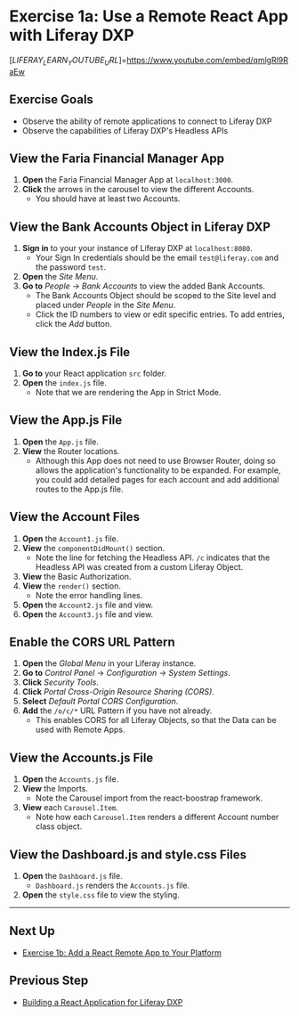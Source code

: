 # Exercise 1a: Use a Remote React App with Liferay DXP

[$LIFERAY_LEARN_YOUTUBE_URL$]=https://www.youtube.com/embed/qmlgRl9RaEw

## Exercise Goals

- Observe the ability of remote applications to connect to Liferay DXP
- Observe the capabilities of Liferay DXP's Headless APIs

## View the Faria Financial Manager App

1. **Open** the Faria Financial Manager App at `localhost:3000`.
2. **Click** the arrows in the carousel to view the different Accounts.
	- You should have at least two Accounts.

## View the Bank Accounts Object in Liferay DXP

1. **Sign in** to your your instance of Liferay DXP at `localhost:8080`.
	- Your Sign In credentials should be the email `test@liferay.com` and the password `test`.
2. **Open** the _Site Menu_.
3. **Go to** _People → Bank Accounts_ to view the added Bank Accounts.
	- The Bank Accounts Object should be scoped to the Site level and placed under _People_ in the _Site Menu_.
	- Click the ID numbers to view or edit specific entries. To add entries, click the _Add_ button.

## View the Index.js File

1. **Go to** your React application `src` folder.
2. **Open** the `index.js` file.
	- Note that we are rendering the App in Strict Mode.

## View the App.js File

1. **Open** the `App.js` file.
2. **View** the Router locations.
	- Although this App does not need to use Browser Router, doing so allows the application's functionality to be expanded. For example, you could add detailed pages for each account and add additional routes to the App.js file.

## View the Account Files

1. **Open** the `Account1.js` file.
2. **View** the `componentDidMount()` section.
	- Note the line for fetching the Headless API. `/c` indicates that the Headless API was created from a custom Liferay Object.
3. **View** the Basic Authorization.
4. **View** the `render()` section.
	- Note the error handling lines.
5. **Open** the `Account2.js` file and view.
6. **Open** the `Account3.js` file and view.

## Enable the CORS URL Pattern

1. **Open** the _Global Menu_ in your Liferay instance.
2. **Go to** _Control Panel_ &rarr; _Configuration_ &rarr; _System Settings_.
3. **Click** _Security Tools_.
4. **Click** _Portal Cross-Origin Resource Sharing (CORS)_.
5. **Select** _Default Portal CORS Configuration_.
6. **Add** the `/o/c/*` URL Pattern if you have not already.
	- This enables CORS for all Liferay Objects, so that the Data can be used with Remote Apps.

## View the Accounts.js File

1. **Open** the `Accounts.js` file.
2. **View** the Imports.
	- Note the Carousel import from the react-boostrap framework.
3. **View** each `Carousel.Item`.
	- Note how each `Carousel.Item` renders a different Account number class object.

## View the Dashboard.js and style.css Files

1. **Open** the `Dashboard.js` file.
	- `Dashboard.js` renders the `Accounts.js` file.
2. **Open** the `style.css` file to view the styling.

---

## Next Up

* [Exercise 1b: Add a React Remote App to Your Platform](./exercise-1b-add-a-react-remote-app-to-your-platform.md)

## Previous Step

* [Building a React Application for Liferay DXP](./building-a-react-application-for-liferay-dxp.md)